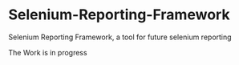 Selenium-Reporting-Framework
============================

Selenium Reporting Framework, a tool for future selenium reporting

The Work is in progress
